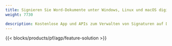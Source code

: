 ```yaml
---
title: Signieren Sie Word-Dokumente unter Windows, Linux und macOS digital 
weight: 7730

description: Kostenlose App und APIs zum Verwalten von Signaturen auf DOC-, DOCX- und ODT-Dokumenten
---
```


{{< blocks/products/pf/agp/feature-solution >}} 

